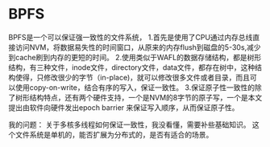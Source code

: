 # BPFS
BPFS是一个可以保证强一致性的文件系统，
1.首先是使用了CPU通过内存总线直接访问NVM，将数据易失性的时间窗口，从原来的内存flush到磁盘的5-30s,减少到cache刷到内存的更短的时间。
2.使用类似于WAFL的数据存储结构，都是树形结构，有三种文件，inode文件，directory文件，data文件，都存在树中，这种结构使得，只修改很少的字节（in-place)，就可以修改很多文件或者目录，而且可以使用copy-on-write，结合有序的写入，保证一致性。
3.保证原子性一致性的除了树形结构特点，还有两个硬件支持，一个是NVM的8字节的原子写，一个是本文提出由软件向硬件发出epoch barrier 来保证写入顺序，从而保证原子性。

我的问题：
关于多核多线程如何保证一致性，我没看懂，需要补些基础知识。
这个文件系统是单机的，能否扩展为分布式的，是否有适合的场景。
